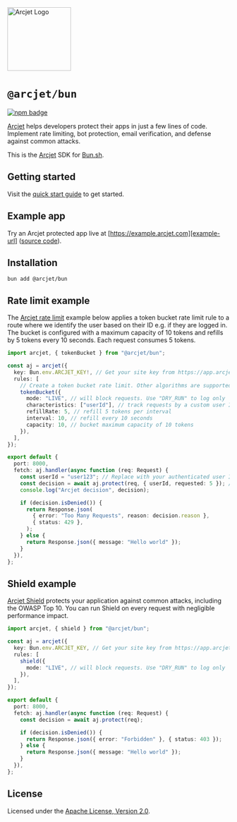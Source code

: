 <a href="https://arcjet.com" target="_arcjet-home">
  <picture>
    <source media="(prefers-color-scheme: dark)" srcset="https://arcjet.com/arcjet-logo-dark-planet-arrival.svg">
    <img src="https://arcjet.com/arcjet-logo-light-planet-arrival.svg" alt="Arcjet Logo" height="144" width="auto">
  </picture>
</a>

# `@arcjet/bun`

<p>
  <a href="https://www.npmjs.com/package/@arcjet/bun">
    <picture>
      <source media="(prefers-color-scheme: dark)" srcset="https://img.shields.io/npm/v/%40arcjet%2Fbun?style=flat-square&label=%E2%9C%A6Aj&labelColor=000000&color=5C5866">
      <img alt="npm badge" src="https://img.shields.io/npm/v/%40arcjet%2Fbun?style=flat-square&label=%E2%9C%A6Aj&labelColor=ECE6F0&color=ECE6F0">
    </picture>
  </a>
</p>

[Arcjet][arcjet] helps developers protect their apps in just a few lines of
code. Implement rate limiting, bot protection, email verification, and defense
against common attacks.

This is the [Arcjet][arcjet] SDK for [Bun.sh][bun-sh].

## Getting started

Visit the [quick start guide][quick-start] to get started.

## Example app

Try an Arcjet protected app live at [https://example.arcjet.com][example-url]
([source code][example-source]).

## Installation

```shell
bun add @arcjet/bun
```

## Rate limit example

The [Arcjet rate limit][rate-limit-concepts-docs] example below applies a token
bucket rate limit rule to a route where we identify the user based on their ID
e.g. if they are logged in. The bucket is configured with a maximum capacity of
10 tokens and refills by 5 tokens every 10 seconds. Each request consumes 5
tokens.

```ts
import arcjet, { tokenBucket } from "@arcjet/bun";

const aj = arcjet({
  key: Bun.env.ARCJET_KEY!, // Get your site key from https://app.arcjet.com
  rules: [
    // Create a token bucket rate limit. Other algorithms are supported.
    tokenBucket({
      mode: "LIVE", // will block requests. Use "DRY_RUN" to log only
      characteristics: ["userId"], // track requests by a custom user ID
      refillRate: 5, // refill 5 tokens per interval
      interval: 10, // refill every 10 seconds
      capacity: 10, // bucket maximum capacity of 10 tokens
    }),
  ],
});

export default {
  port: 8000,
  fetch: aj.handler(async function (req: Request) {
    const userId = "user123"; // Replace with your authenticated user ID
    const decision = await aj.protect(req, { userId, requested: 5 }); // Deduct 5 tokens from the bucket
    console.log("Arcjet decision", decision);

    if (decision.isDenied()) {
      return Response.json(
        { error: "Too Many Requests", reason: decision.reason },
        { status: 429 },
      );
    } else {
      return Response.json({ message: "Hello world" });
    }
  }),
};
```

## Shield example

[Arcjet Shield][shield-concepts-docs] protects your application against common
attacks, including the OWASP Top 10. You can run Shield on every request with
negligible performance impact.

```ts
import arcjet, { shield } from "@arcjet/bun";

const aj = arcjet({
  key: Bun.env.ARCJET_KEY, // Get your site key from https://app.arcjet.com
  rules: [
    shield({
      mode: "LIVE", // will block requests. Use "DRY_RUN" to log only
    }),
  ],
});

export default {
  port: 8000,
  fetch: aj.handler(async function (req: Request) {
    const decision = await aj.protect(req);

    if (decision.isDenied()) {
      return Response.json({ error: "Forbidden" }, { status: 403 });
    } else {
      return Response.json({ message: "Hello world" });
    }
  }),
};
```

## License

Licensed under the [Apache License, Version 2.0][apache-license].

[arcjet]: https://arcjet.com
[bun-sh]: https://bun.sh/
[example-url]: https://example.arcjet.com
[quick-start]: https://docs.arcjet.com/get-started/bun
[example-source]: https://github.com/arcjet/arcjet-js-example
[rate-limit-concepts-docs]: https://docs.arcjet.com/rate-limiting/concepts
[shield-concepts-docs]: https://docs.arcjet.com/shield/concepts
[apache-license]: http://www.apache.org/licenses/LICENSE-2.0
